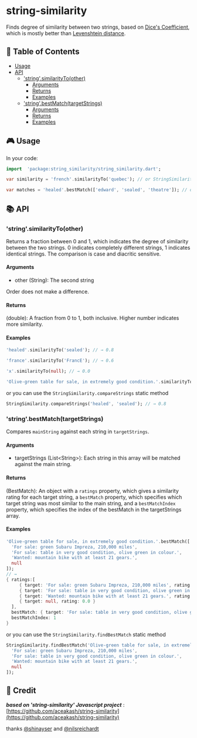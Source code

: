 # string-similarity

Finds degree of similarity between two strings, based on [Dice's Coefficient](https://en.wikipedia.org/wiki/S%C3%B8rensen%E2%80%93Dice_coefficient), which is mostly better than [Levenshtein distance](https://en.wikipedia.org/wiki/Levenshtein_distance).

## :page_facing_up: Table of Contents

- [Usage](#usage)
- [API](#api)
  - ['string'.similarityTo(other)](#stringsimilarityToother)
    - [Arguments](#arguments)
    - [Returns](#returns)
    - [Examples](#examples)
  - ['string'.bestMatch(targetStrings)](#stringbestMatchtargetStrings)
    - [Arguments](#arguments-1)
    - [Returns](#returns-1)
    - [Examples](#examples-1)

## :video_game: Usage

In your code:

```dart
import  'package:string_similarity/string_similarity.dart';

var similarity = 'french'.similarityTo('quebec'); // or StringSimilarity.compareStrings('french', 'quebec');

var matches = 'healed'.bestMatch(['edward', 'sealed', 'theatre']); // or StringSimilarity.findBestMatch('healed', ['edward', 'sealed', 'theatre']);
```

## :books: API

### 'string'.similarityTo(other)

Returns a fraction between 0 and 1, which indicates the degree of similarity between the two strings. 0 indicates completely different strings, 1 indicates identical strings. The comparison is case and diacritic sensitive.

#### Arguments

- other (String): The second string

Order does not make a difference.

#### Returns

(double): A fraction from 0 to 1, both inclusive. Higher number indicates more similarity.

#### Examples

```dart
'healed'.similarityTo('sealed'); // → 0.8

'france'.similarityTo('FrancE'); // → 0.6

'x'.similarityTo(null); // → 0.0

'Olive-green table for sale, in extremely good condition.'.similarityTo('For sale: table in very good  condition, olive green in colour.'); // → 0.6060606060606061
```

or you can use the `StringSimilarity.compareStrings` static method

```dart
StringSimilarity.compareStrings('healed', 'sealed'); // → 0.8
```

### 'string'.bestMatch(targetStrings)

Compares `mainString` against each string in `targetStrings`.

#### Arguments

- targetStrings (List\<String\>): Each string in this array will be matched against the main string.

#### Returns

(BestMatch): An object with a `ratings` property, which gives a similarity rating for each target string, a `bestMatch` property, which specifies which target string was most similar to the main string, and a `bestMatchIndex` property, which specifies the index of the bestMatch in the targetStrings array.

#### Examples

```dart
'Olive-green table for sale, in extremely good condition.'.bestMatch([
  'For sale: green Subaru Impreza, 210,000 miles',
  'For sale: table in very good condition, olive green in colour.',
  'Wanted: mountain bike with at least 21 gears.',
  null
]);
// →
{ ratings:[
     { target: 'For sale: green Subaru Impreza, 210,000 miles', rating: 0.2558139534883721 },
     { target: 'For sale: table in very good condition, olive green in colour.', rating: 0.6060606060606061 },
     { target: 'Wanted: mountain bike with at least 21 gears.', rating: 0.1411764705882353 },
     { target: null, rating: 0.0 }
  ],
  bestMatch: { target: 'For sale: table in very good condition, olive green in colour.', rating: 0.6060606060606061 },
  bestMatchIndex: 1
}
```

or you can use the `StringSimilarity.findBestMatch` static method

```dart
StringSimilarity.findBestMatch('Olive-green table for sale, in extremely good condition.', [
  'For sale: green Subaru Impreza, 210,000 miles',
  'For sale: table in very good condition, olive green in colour.',
  'Wanted: mountain bike with at least 21 gears.',
  null
]);
```

## :crystal_ball: Credit

**_based on 'string-similarity' Javascript project_** : [https://github.com/aceakash/string-similarity](https://github.com/aceakash/string-similarity)

thanks [@shinayser](https://github.com/shinayser) and [@nilsreichardt](https://github.com/nilsreichardt)
